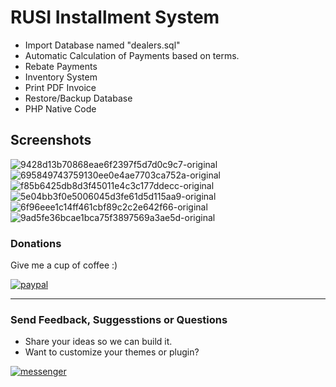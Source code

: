 # RUSI Installment System
- Import Database named "dealers.sql"
- Automatic Calculation of Payments based on terms.
- Rebate Payments
- Inventory System
- Print PDF Invoice
- Restore/Backup Database
- PHP Native Code

## Screenshots
![9428d13b70868eae6f2397f5d7d0c9c7-original](https://user-images.githubusercontent.com/22125914/58013149-9a59de80-7b28-11e9-8a01-b8782e6192ed.png)
![695849743759130ee0e4ae7703ca752a-original](https://user-images.githubusercontent.com/22125914/58013150-9a59de80-7b28-11e9-8f66-491f64707ef8.png)
![f85b6425db8d3f45011e4c3c177ddecc-original](https://user-images.githubusercontent.com/22125914/58013151-9af27500-7b28-11e9-9029-36b58643b2ab.png)
![5e04bb3f0e5006045d3fe61d5d115aa9-original](https://user-images.githubusercontent.com/22125914/58013153-9af27500-7b28-11e9-9990-44d982bafd7a.png)
![6f96eee1c14ff461cbf89c2c2e642f66-original](https://user-images.githubusercontent.com/22125914/58013154-9af27500-7b28-11e9-82f2-44e7ff0e11dc.png)
![9ad5fe36bcae1bca75f3897569a3ae5d-original](https://user-images.githubusercontent.com/22125914/58013155-9b8b0b80-7b28-11e9-8971-d2a20bced1b8.png)


### Donations

Give me a cup of coffee :) 

[![paypal](https://www.paypalobjects.com/en_US/i/btn/btn_donateCC_LG.gif)](https://www.paypal.me/jundellagbo)

---

### Send Feedback, Suggesstions or Questions

- Share your ideas so we can build it.
- Want to customize your themes or plugin?

[![messenger](https://img.shields.io/badge/Send%20to-Messenger-blue.svg)](https://m.me/jundell.ictned.ph)
